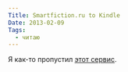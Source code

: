 ```yaml
---
Title: Smartfiction.ru to Kindle
Date: 2013-02-09
Tags:
  - читаю
---
```


Я как-то пропустил [этот сервис](http://ls.germis.name/smartfiction2kindle/).